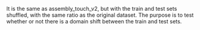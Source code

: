 It is the same as assembly_touch_v2, but with the train and test sets shuffled, with the same ratio as the original dataset.
The purpose is to test whether or not there is a domain shift between the train and test sets.
